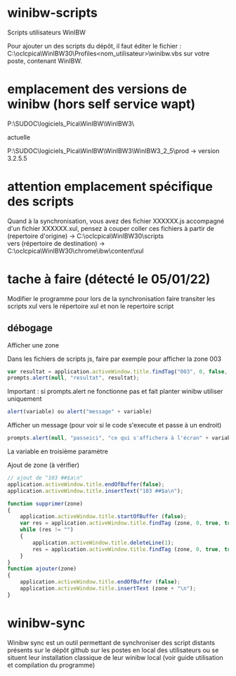 # winibw-scripts
Scripts utilisateurs WinIBW

Pour ajouter un des scripts du dépôt, il faut éditer le fichier : C:\oclcpica\WinIBW30\Profiles\<nom_utilisateur>\winibw.vbs sur votre poste, contenant WinIBW.

# emplacement des versions de winibw (hors self service wapt)
P:\SUDOC\logiciels_Pica\WinIBW\WinIBW3\

actuelle

P:\SUDOC\logiciels_Pica\WinIBW\WinIBW3\WinIBW3_2_5\prod -> version 3.2.5.5

# attention emplacement spécifique des scripts

Quand à la synchronisation, vous avez des fichier XXXXXX.js accompagné d'un fichier XXXXXX.xul, pensez à couper coller ces fichiers 
à partir de (repertoire d'origine) -> C:\oclcpica\WinIBW30\scripts\
vers (répertoire de destination) -> C:\oclcpica\WinIBW30\chrome\ibw\content\xul

# tache à faire (détecté le 05/01/22)

Modifier le programme pour lors de la synchronisation faire transiter les scripts xul vers le répertoire xul et non le repertoire script

## débogage

Afficher une zone

Dans les fichiers de scripts js, faire par exemple pour afficher la zone 003

```js
var resultat = application.activeWindow.title.findTag("003", 0, false, true, true);
prompts.alert(null, "resultat", resultat);
```

Important : si prompts.alert ne fonctionne pas et fait planter winibw utiliser uniquement 

```js
alert(variable) ou alert("message" + variable)
```

Afficher un message (pour voir si le code s'execute et passe à un endroit)

```js
prompts.alert(null, "passeici", "ce qui s'affichera à l'écran" + variableEventuelle + "de l'affichage texte à nouveau");
```

La variable en troisième paramètre

Ajout de zone (à vérifier)

```js
// ajout de "103 ##$a\n"
application.activeWindow.title.endOfBuffer(false);
application.activeWindow.title.insertText("103 ##$a\n");

function supprimer(zone)
{
	application.activeWindow.title.startOfBuffer (false);
	var res = application.activeWindow.title.findTag (zone, 0, true, true, false);
	while (res != "")
	{
		application.activeWindow.title.deleteLine(1);
		res = application.activeWindow.title.findTag (zone, 0, true, true, false);
	}
}
function ajouter(zone)
{
	application.activeWindow.title.endOfBuffer (false);
	application.activeWindow.title.insertText (zone + "\n");
}
```

# winibw-sync

Winibw sync est un outil permettant de synchroniser des script distants présents sur le dépôt github sur les postes en local des utilisateurs ou se situent leur installation classique de leur winibw local
(voir guide utilisation et compilation du programme)